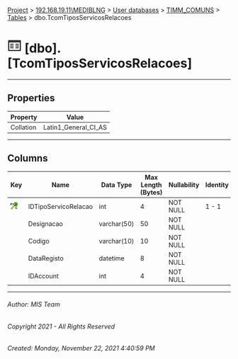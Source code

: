#### 

[Project](../../../../index.md) > [192.168.19.11\\MEDIBLNG](../../../index.md) > [User databases](../../index.md) > [TIMM_COMUNS](../index.md) > [Tables](Tables.md) > dbo.TcomTiposServicosRelacoes

# ![Tables](../../../../Images/Table32.png) [dbo].[TcomTiposServicosRelacoes]

---

## <a name="#properties"></a>Properties

| Property | Value |
|---|---|
| Collation | Latin1_General_CI_AS |


---

## <a name="#columns"></a>Columns

| Key | Name | Data Type | Max Length (Bytes) | Nullability | Identity | Identity Replication |
|---|---|---|---|---|---|---|
| [![Cluster Primary Key PK_TcomTiposServicosRelacoes: IDTipoServicoRelacao](../../../../Images/pkcluster.png)](#indexes) | IDTipoServicoRelacao | int | 4 | NOT NULL | 1 - 1 | NO |
|  | Designacao | varchar(50) | 50 | NOT NULL |  |  |
|  | Codigo | varchar(10) | 10 | NOT NULL |  |  |
|  | DataRegisto | datetime | 8 | NOT NULL |  |  |
|  | IDAccount | int | 4 | NOT NULL |  |  |


---

###### Author:  MIS Team

###### Copyright 2021 - All Rights Reserved

###### Created: Monday, November 22, 2021 4:40:59 PM

